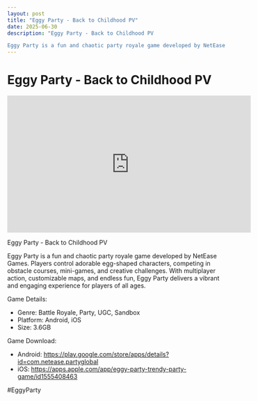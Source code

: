 ```yaml
---
layout: post
title: "Eggy Party - Back to Childhood PV"
date: 2025-06-30
description: "Eggy Party - Back to Childhood PV

Eggy Party is a fun and chaotic party royale game developed by NetEase Games. Players control adorable egg-shaped cha..."
---
```


<h1 class="youtube-post-title">Eggy Party - Back to Childhood PV</h1>

<iframe width="560" height="315" src="https://www.youtube.com/embed/hVEk8bWbq44" class="youtube-post-embed" frameborder="0" allowfullscreen></iframe>

<p class="youtube-post-description">Eggy Party - Back to Childhood PV

Eggy Party is a fun and chaotic party royale game developed by NetEase Games. Players control adorable egg-shaped characters, competing in obstacle courses, mini-games, and creative challenges. With multiplayer action, customizable maps, and endless fun, Eggy Party delivers a vibrant and engaging experience for players of all ages.

Game Details:

- Genre: Battle Royale, Party, UGC, Sandbox
- Platform: Android, iOS
- Size: 3.6GB

Game Download:

- Android: https://play.google.com/store/apps/details?id=com.netease.partyglobal
- iOS: https://apps.apple.com/app/eggy-party-trendy-party-game/id1555408463

#EggyParty</p>
